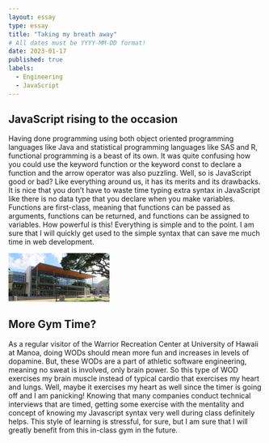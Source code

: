 ```yaml
---
layout: essay
type: essay
title: "Taking my breath away"
# All dates must be YYYY-MM-DD format!
date: 2023-01-17
published: true
labels:
  - Engineering
  - JavaScript
---
```

## JavaScript rising to the occasion

Having done programming using both object oriented programming languages like Java and statistical programming languages like SAS and R, functional programming is a beast of its own. It was quite confusing how you could use the keyword function or the keyword const to declare a function and the arrow operator was also puzzling. Well, so is JavaScript good or bad? Like everything around us, it has its merits and its drawbacks. It is nice that you don’t have to waste time typing extra syntax in JavaScript like there is no data type that you declare when you make variables. Functions are first-class, meaning that functions can be passed as arguments, functions can be returned, and functions can be assigned to variables. How powerful is this! Everything is simple and to the point. I am sure that I will quickly get used to the simple syntax that can save me much time in web development. 

<img width="200px" class="rounded float-start pe-4" src="../img/wrc_uhm.jpg">

## More Gym Time? 

As a regular visitor of the Warrior Recreation Center at University of Hawaii at Manoa, doing WODs should mean more fun and increases in levels of dopamine. But, these WODs are a part of athletic software engineering, meaning no sweat is involved, only brain power. So this type of WOD exercises my brain muscle instead of typical cardio that exercises my heart and lungs. Well, maybe it exercises my heart as well since the timer is going off and I am panicking! Knowing that many companies conduct technical interviews that are timed, getting some exercise with the mentality and concept of knowing my Javascript syntax very well during class definitely helps. This style of learning is stressful, for sure, but I am sure that I will greatly benefit from this in-class gym in the future. 
